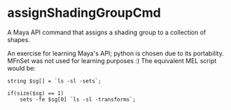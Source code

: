 assignShadingGroupCmd
=====================

A Maya API command that assigns a shading group to a collection of shapes.

An exercise for learning Maya's API; python is chosen due to its portability.
MFnSet was not used for learning purposes :)
The equivalent MEL script would be:

```
string $sg[] = `ls -sl -sets`;

if(size($sg) == 1)
	sets -fe $sg[0] `ls -sl -transforms`;
```
